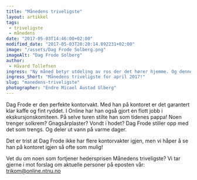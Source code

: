 ```yaml
---
title: "Månedens triveligste"
layout: artikkel 
tags: 
 - triveligste
 - månedens
date: "2017-05-03T14:46:00+02:00"
modified_date: "2017-05-03T20:20:14.892231+02:00"
image: "/assets/Dag Frode Solberg.png"
imageAlt: "Dag Frode Solberg"
author:
 - Håvard Tollefsen
ingress: "Ny måned betyr utdeling av ros der det hører hjemme. Og denne måneden er det Dag Frode Solberg som får hedersprisen!"
ingress_Short: "Månedens triveligste for april 2017!"
slug: "manedens-triveligste"
photographer: "Endre Micael Austad Ulberg"
---
```

Dag Frode er den perfekte kontorvakt. Med han på kontoret er det garantert klar kaffe og fint ryddet. I Online har han også gjort en flott jobb i ekskursjonskomiteen. På selve turen stilte han som tidenes pappa! Noen trenger solkrem? Gnagsårplaster? Vondt i hodet? Dag Frode stiller opp med det som trengs. Og deler ut vann på varme dager.

Det er trist at Dag Frode ikke har flere kontorvakter igjen, men vi håper å se han på kontoret igjen så ofte som mulig!

Vet du om noen som fortjener hedersprisen Månedens triveligste? Vi tar gjerne i mot forslag om aktuelle personer på eposten vår: trikom@online.ntnu.no